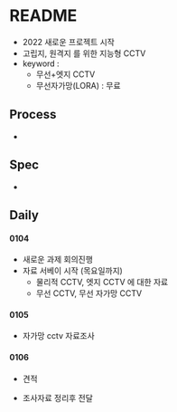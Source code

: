 # README

- 2022 새로운 프로젝트 시작
- 고립지, 원격지 를 위한 지능형 CCTV
- keyword : 
  - 무선+엣지 CCTV 
  - 무선자가망(LORA) : 무료



## Process

- 



## Spec

- 





## Daily

#### 0104

- 새로운 과제 회의진행
- 자료 서베이 시작 (목요일까지)
  - 물리적 CCTV, 엣지 CCTV 에 대한 자료
  - 무선 CCTV, 무선 자가망 CCTV



#### 0105

- 자가망 cctv 자료조사



#### 0106

- 견적

- 조사자료 정리후 전달